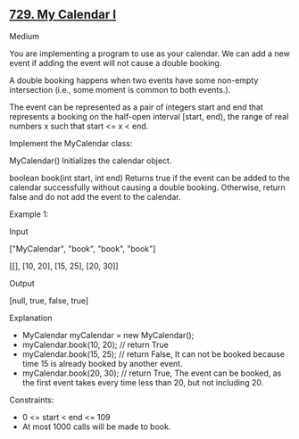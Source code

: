 ## [729. My Calendar I](https://leetcode.com/problems/my-calendar-i/)

Medium

You are implementing a program to use as your calendar. We can add a new event if adding the event will not cause a double booking.

A double booking happens when two events have some non-empty intersection (i.e., some moment is common to both events.).

The event can be represented as a pair of integers start and end that represents a booking on the half-open interval [start, end), the range of real numbers x such that start <= x < end.

Implement the MyCalendar class:

MyCalendar() Initializes the calendar object.

boolean book(int start, int end) Returns true if the event can be added to the calendar successfully without causing a double booking. Otherwise, return false and do not add the event to the calendar.
 

Example 1:

Input

["MyCalendar", "book", "book", "book"]

[[], [10, 20], [15, 25], [20, 30]]

Output

[null, true, false, true]

Explanation

- MyCalendar myCalendar = new MyCalendar();
- myCalendar.book(10, 20); // return True
- myCalendar.book(15, 25); // return False, It can not be booked because time 15 is already booked by another event.
- myCalendar.book(20, 30); // return True, The event can be booked, as the first event takes every time less than 20, but not including 20.
 

Constraints:

- 0 <= start < end <= 109
- At most 1000 calls will be made to book.